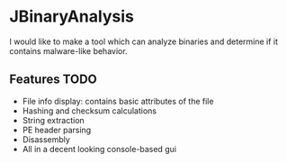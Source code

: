 # JBinaryAnalysis
I would like to make a tool which can analyze binaries and determine if it contains malware-like behavior.

## Features TODO
- File info display: contains basic attributes of the file
- Hashing and checksum calculations
- String extraction
- PE header parsing
- Disassembly
- All in a decent looking console-based gui
